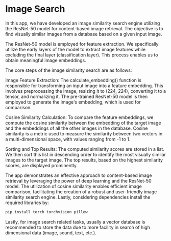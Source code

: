 # Image Search

In this app, we have developed an image similarity search engine utilizing the ResNet-50 model for content-based image retrieval. The objective is to find visually similar images from a database based on a given input image.

The ResNet-50 model is employed for feature extraction. We specifically utilize the early layers of the model to extract image features while excluding the final layer (classification layer). This process enables us to obtain meaningful image embeddings.

The core steps of the image similarity search are as follows:

Image Feature Extraction: The calculate_embedding() function is responsible for transforming an input image into a feature embedding. This involves preprocessing the image, resizing it to (224, 224), converting it to a tensor, and normalizing it. The pre-trained ResNet-50 model is then employed to generate the image's embedding, which is used for comparison.

Cosine Similarity Calculation: To compare the feature embeddings, we compute the cosine similarity between the embedding of the target image and the embeddings of all the other images in the database. Cosine similarity is a metric used to measure the similarity between two vectors in a multi-dimensional space, with values ranging from -1 to 1.

Sorting and Top Results: The computed similarity scores are stored in a list. We then sort this list in descending order to identify the most visually similar images to the target image. The top results, based on the highest similarity scores, are displayed prominently.

The app demonstrates an effective approach to content-based image retrieval by leveraging the power of deep learning and the ResNet-50 model. The utilization of cosine similarity enables efficient image comparison, facilitating the creation of a robust and user-friendly image similarity search engine. Lastly, considering dependencies install the required libraries by: 
```bash
pip install torch torchvision pillow
```

Lastly, for image search related tasks, usually a vector database is recommended to store the data due to more facility in search of high dimensional data (image, sound, text, etc.).
